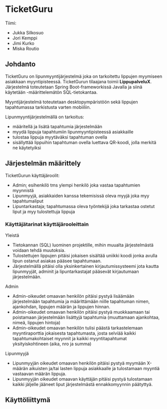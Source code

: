 # TicketGuru

Tiimi:
* Jukka Silkosuo
* Jori Kemppi
* Jimi Kurko
* Miska Routio

## Johdanto

TicketGuru on lipunmyyntijärjestelmä joka on tarkoitettu lippujen myymiseen asiakkaan myyntipisteessä. TicketGurun tilaajana toimii **LippupalveluX**.
Järjestelmä toteutetaan Spring Boot-frameworkissä Javalla ja siinä käytetään -määrittelemätön SQL-tietokantaa.

Myyntijärjestelmä toteutetaan desktopympäristöön sekä lippujen tapahtumassa tarkistusta varten mobiiliin.

Lipunmyyntijärjestelmällä on tarkoitus:
* määritellä ja lisätä tapahtumia järjestelmään
* myydä lippuja tapahtumiin lipunmyyntipisteessä asiakkaille
* tulostaa lippuja myytäväksi tapahtuman ovella
* sisällyttää lippuihin tapahtuman ovella luettava QR-koodi, jolla merkitä ne käytetyiksi

## Järjestelmän määrittely

TicketGurun käyttäjäroolit:
* Admin; esihenkilö tms ylempi henkilö joka vastaa tapahtumien myynnistä
* Lipunmyyjä, asiakkaiden kanssa tekemisissä oleva myyjä joka myy tapahtumaliput
* Lipuntarkastaja; tapahtumassa oleva työntekijä joka tarkastaa ostetut liput ja myy tulostettuja lippuja

### Käyttäjätarinat käyttäjärooleittain

Yleistä
* Tietokannan (SQL) luominen projektille, mihin muualta järjestelmästä voidaan tehdä muutoksia.
* Tulostettujen lippujen pitäisi jokaisen sisältää uniikki koodi jonka avulla lipun ostanut asiakas pääsee tapahtumaan.
* Järjestelmällä pitäisi olla yksinkertainen kirjautumissysteemi jota kautta lipunmyyjät, adminit ja lipuntarkastajat pääsevät kirjautumaan järjestelmään.

Admin
* Admin-oikeudet omaavan henkilön pitäisi pystyä lisäämään järjestelmään tapahtumia ja määrittämään niille tapahtuman nimen, ajankohdan, lippujen määrän ja lippujen hinnan.
* Admin-oikeudet omaavan henkilön pitäisi pystyä muokkaamaan tai poistamaan järjestelmään lisättyjä tapahtumia (muuttamaan ajankohtaa, nimeä, lippujen hintoja)
* Admin-oikeudet omaavan henkilön tulisi päästä tarkastelemaan myyntiraporttia jokaisesta tapahtumasta, josta selviää kaikki tapahtumakohtaiset myynnit ja kaikki myyntitapahtumat yksityiskohtineen (aika, nro ja summa)

Lipunmyyjä
* Lipunmyyjän oikeudet omaavan henkilön pitäisi pystyä myymään X-määrän aikuisten ja/tai lasten lippuja asiakkaalle ja tulostamaan myyntiä vastaavan määrän lippuja.
* Lipunmyyjän oikeudet omaavan käyttäjän pitäisi pystyä tulostamaan kaikki jäljelle jääneet liput järjestelmästä ennakkomyynnin päätyttyä.

## Käyttöliittymä